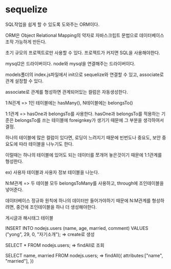 # sequelize

SQL작업을 쉽게 할 수 있도록 도와주는 ORM이다.

ORM은 Object Relational Mapping의 약자로 자바스크립트 문법으로 데이터베이스 조작 가능하게 만든다.

초기 규모의 프로젝트로만 사용할 수 있다. 프로젝트가 커지면 SQL을 사용해야한다.

mysql2은 드라이버이다. node와 mysql을 연결해주는 드라이버이다.

models폴더의 index.js파일에서 init으로 sequelize와 연결할 수 있고, associate로 관계 설정할 수 있다.

associate로 관계를 형성하면 관계되어있는 컬럼은 자동생성한다.

1:N괸계
=> 1인 테이블에는 hasMany(), N테이블에는 belongsTo()

1:1관계
=> hasOne과 belongsTo를 사용한다. hasOne과 belongsTo를 적용하는 기준은 belongsTo를 쓰는 테이블에 foreignkey가 생기기 때문에 그 부분을 생각하여서 결정.

하나의 테이블에 많은 컬럼이 있다면, 로딩이 느려지기 때문에 빈번도나 중요도, 보안 중요도에 따라 테이블을 나누기도 한다.

이럴때는 하나의 테이블에 있어도 되는 데이터를 쪼개어 놓은것이기 때문에 1:1관계를 형성한다.

ex) 사용자 테이블과 사용자 정보 테이블을 나눈다.

N:M관계
=> 두 테이블 모두 belongsToMany를 사용하고, through에 조인테이블을 넣어준다.

데이터베이스 정규화 원칙에 하나의 데이터만 들어가야하기 때문에 N:M관계를 형성하려면, 중간에 조인테이블을 하나 더 생성해야한다.

게시글과 해시태그 테이블

INSERT INTO nodejs.users (name, age, married, comment) VALUES ("yong", 29, 0, "자기소개");
=> create로 생성

SELECT \* FROM nodejs.users;
=> findAll로 조회

SELECT name, married FROM nodejs.users;
=> findAll({
attributes:["name", "married"],
})
